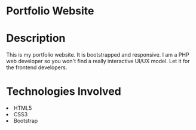 # Portfolio Website

# Description 
This is my portfolio website. It is bootstrapped and responsive. I am a PHP web developer so you won't find a really interactive UI/UX model. Let it for the frontend developers. 

# Technologies Involved

<li>HTML5</li>
<li>CSS3</li>
<li>Bootstrap</li>
